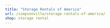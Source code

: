 ```yaml
---
title: "Storage Rentals of America"
url: /simpsonville/storage-rentals-of-america/
shop: storage rental
---
```

